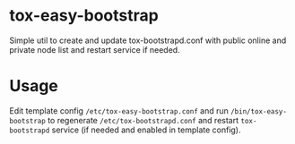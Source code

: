 # tox-easy-bootstrap

Simple util to create and update tox-bootstrapd.conf with public online and private node list and restart service if needed.

# Usage

Edit template config `/etc/tox-easy-bootstrap.conf` and run `/bin/tox-easy-bootstrap` to regenerate `/etc/tox-bootstrapd.conf` and restart `tox-bootstrapd` service (if needed and enabled in template config).
